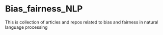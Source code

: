 # Bias_fairness_NLP
This is collection of articles and repos related to bias and fairness in natural language processing

